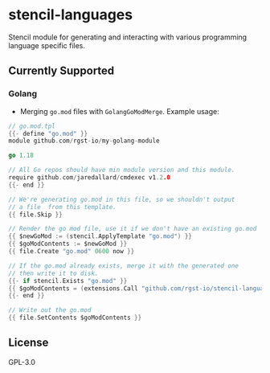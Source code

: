 # stencil-languages

Stencil module for generating and interacting with various programming
language specific files.

## Currently Supported

### Golang

* Merging `go.mod` files with `GolangGoModMerge`. Example usage:

```go
// go.mod.tpl
{{- define "go.mod" }}
module github.com/rgst-io/my-golang-module

go 1.18

// All Go repos should have min module version and this module.
require github.com/jaredallard/cmdexec v1.2.0
{{- end }}

// We're generating go.mod in this file, so we shouldn't output
// a file  from this template.
{{ file.Skip }}

// Render the go mod file, use it if we don't have an existing go.mod
{{ $newGoMod := (stencil.ApplyTemplate "go.mod") }}
{{ $goModContents := $newGoMod }}
{{ file.Create "go.mod" 0600 now }}

// If the go.mod already exists, merge it with the generated one
// then write it to disk.
{{- if stencil.Exists "go.mod" }}
{{ $goModContents = (extensions.Call "github.com/rgst-io/stencil-languages.GolangMergeGoMod" (stencil.ReadFile "go.mod") $newGoMod) }}
{{- end }}

// Write out the go.mod
{{ file.SetContents $goModContents }}
```

## License

GPL-3.0
